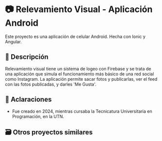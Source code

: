 # 📷 Relevamiento Visual - Aplicación Android

Este proyecto es una aplicación de celular Android. Hecha con Ionic y Angular. 

## 📘 Descripción

Relevamiento visual tiene un sistema de logeo con Firebase y se trata de una aplicación que simula el funcionamiento más básico de una red social como Instagram. La aplicación permite sacar fotos y publicarlas, ver el feed con las fotos publicadas, y darles 'Me Gusta'.

## 📌 Aclaraciones
- Fue creado en 2024, mientras cursaba la Tecnicatura Universitaria en Programación, en la UTN.

## 🗃️ Otros proyectos similares
